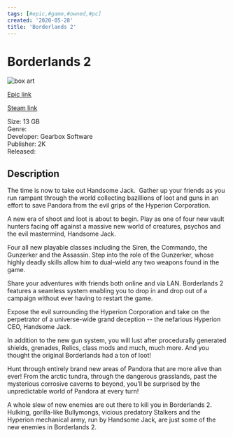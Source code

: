 ```yaml
---
tags: [#epic,#game,#owned,#pc]
created: '2020-05-28'
title: 'Borderlands 2'
---
```

# Borderlands 2

![box art](https://cdn1.epicgames.com/f4a7772a4da24870a3ea6dfb8aeac662/offer/EGS_Borderlands2_GearboxSoftware_S1-2560x1440-e4f153cd792f973e00583178d8408128.jpg?h=270&amp;resize=1&amp;w=480)

[Epic link](https://www.epicgames.com/store/en-US/p/borderlands-2)

[Steam link](https://store.steampowered.com/app/49520/Borderlands_2/?snr=1_7_7_151_150_1)

Size: 13 GB  
Genre:   
Developer: Gearbox Software  
Publisher: 2K  
Released:   

## Description

The time is now to take out Handsome Jack.  Gather up your friends as you run rampant through the world collecting bazillions of loot and guns in an effort to save Pandora from the evil grips of the Hyperion Corporation.

A new era of shoot and loot is about to begin. Play as one of four new vault hunters facing off against a massive new world of creatures, psychos and the evil mastermind, Handsome Jack.

Four all new playable classes including the Siren, the Commando, the Gunzerker and the Assassin. Step into the role of the Gunzerker, whose highly deadly skills allow him to dual-wield any two weapons found in the game.

Share your adventures with friends both online and via LAN. Borderlands 2 features a seamless system enabling you to drop in and drop out of a campaign without ever having to restart the game.

Expose the evil surrounding the Hyperion Corporation and take on the perpetrator of a universe-wide grand deception -- the nefarious Hyperion CEO, Handsome Jack.

In addition to the new gun system, you will lust after procedurally generated shields, grenades, Relics, class mods and much, much more. And you thought the original Borderlands had a ton of loot!

Hunt through entirely brand new areas of Pandora that are more alive than ever! From the arctic tundra, through the dangerous grasslands, past the mysterious corrosive caverns to beyond, you’ll be surprised by the unpredictable world of Pandora at every turn!

A whole slew of new enemies are out there to kill you in Borderlands 2. Hulking, gorilla-like Bullymongs, vicious predatory Stalkers and the Hyperion mechanical army, run by Handsome Jack, are just some of the new enemies in Borderlands 2.
